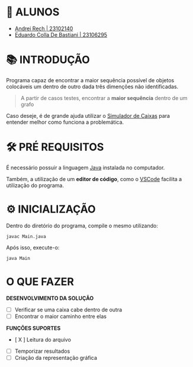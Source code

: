 # 🔖 ALUNOS

- [Andrei Rech | 23102140](https://github.com/AndreiRech)  
- [Eduardo Colla De Bastiani | 23106295](https://github.com/eduardo-de-bastiani)

# 📚 INTRODUÇÃO

Programa capaz de encontrar a maior sequência possível de objetos colocáveis um dentro de outro dada três dimenções não identificadas.
> A partir de casos testes, encontrar a **maior sequência** dentro de um grafo

Caso deseje, é de grande ajuda utilizar o [Simulador de Caixas](https://www.inf.pucrs.br/flash/boxes-html/) para entender melhor como funciona a problemática.

# 🛠 PRÉ REQUISITOS

É necessário possuir a linguagem [Java](https://www.java.com/pt-BR/download/) instalada no computador.

Também, a utilização de um **editor de código**, como o [VSCode](https://code.visualstudio.com/) facilita a utilização do programa.

# ⚙ INICIALIZAÇÃO

Dentro do diretório do programa, compile o mesmo utilizando:

```
javac Main.java
```

Após isso, execute-o:

```
java Main
```

# O QUE FAZER

**DESENVOLVIMENTO DA SOLUÇÃO**

- [ ] Verificar se uma caixa cabe dentro de outra
- [ ] Encontrar o maior caminho entre elas

**FUNÇÕES SUPORTES**

- [ X ] Leitura do arquivo
- [ ] Temporizar resultados
- [ ] Criação da representação gráfica
